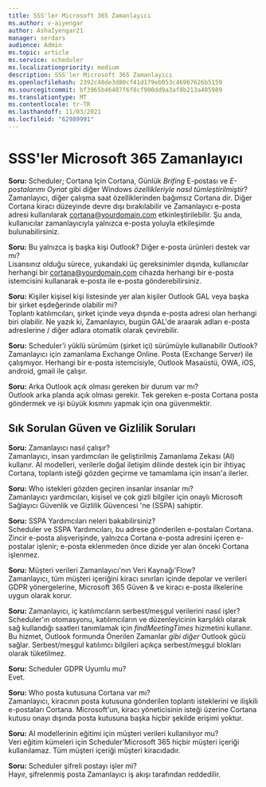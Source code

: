 ```yaml
---
title: SSS'ler Microsoft 365 Zamanlayıcı
ms.author: v-aiyengar
author: AshaIyengar21
manager: serdars
audience: Admin
ms.topic: article
ms.service: scheduler
ms.localizationpriority: medium
description: SSS'ler Microsoft 365 Zamanlayıcı
ms.openlocfilehash: 2392c48de3d80cf41d179eb053c46967626b5159
ms.sourcegitcommit: bf3965b46487f6f8cf900dd9a3af8b213a405989
ms.translationtype: MT
ms.contentlocale: tr-TR
ms.lasthandoff: 11/03/2021
ms.locfileid: "62989991"
---
```

# <a name="scheduler-for-microsoft-365-faq"></a>SSS'ler Microsoft 365 Zamanlayıcı

**Soru:** Scheduler; Cortana Için Cortana, Günlük *Brifing* E-postası ve *E-postalarımı Oynat* gibi diğer Windows *özellikleriyle nasıl tümleştirilmiştir*?</br>
Zamanlayıcı, diğer çalışma saat özelliklerinden bağımsız Cortana dir. Diğer Cortana kiracı düzeyinde devre dışı bırakılabilir ve Zamanlayıcı e-posta adresi kullanılarak cortana@yourdomain.com etkinleştirilebilir. Şu anda, kullanıcılar zamanlayıcıyla yalnızca e-posta yoluyla etkileşimde bulunabilirsiniz.

**Soru:** Bu yalnızca iş başka kişi Outlook? Diğer e-posta ürünleri destek var mı?</br>
Lisansınız olduğu sürece, yukarıdaki üç gereksinimler dışında, kullanıcılar herhangi bir cortana@yourdomain.com cihazda herhangi bir e-posta istemcisini kullanarak e-posta ile e-posta gönderebilirsiniz.

**Soru:** Kişiler kişisel kişi listesinde yer alan kişiler Outlook GAL veya başka bir şirket eşdeğerinde olabilir mi?</br>
Toplantı katılımcıları, şirket içinde veya dışında e-posta adresi olan herhangi biri olabilir. Ne yazık ki, Zamanlayıcı, bugün GAL'de araarak adları e-posta adreslerine / diğer adlara otomatik olarak çevirebilir.

**Soru:** Scheduler'i yüklü sürümüm (şirket içi) sürümüyle kullanabilir Outlook?</br>
Zamanlayıcı için zamanlama Exchange Online. Posta (Exchange Server) ile çalışmıyor. Herhangi bir e-posta istemcisiyle, Outlook Masaüstü, OWA, iOS, android, gmail ile çalışır.

**Soru:** Arka Outlook açık olması gereken bir durum var mı?</br>
Outlook arka planda açık olması gerekir. Tek gereken e-posta Cortana posta göndermek ve işi büyük kısmını yapmak için ona güvenmektir.

## <a name="frequently-asked-trust-and-privacy-questions"></a>Sık Sorulan Güven ve Gizlilik Soruları

**Soru:** Zamanlayıcı nasıl çalışır?</br>
Zamanlayıcı, insan yardımcıları ile geliştirilmiş Zamanlama Zekası (AI) kullanır. AI modelleri, verilerle doğal iletişim dilinde destek için bir ihtiyaç Cortana, toplantı isteği gözden geçirme ve tamamlama için insan'a ilerler.

**Soru:** Who istekleri gözden geçiren insanlar insanlar mı? </br>
Zamanlayıcı yardımcıları, kişisel ve çok gizli bilgiler için onaylı Microsoft Sağlayıcı Güvenlik ve Gizlilik Güvencesi 'ne (SSPA) sahiptir.

**Soru:** SSPA Yardımcıları neleri  bakabilirsiniz?</br>
Scheduler ve SSPA Yardımcıları, bu adrese gönderilen e-postaları Cortana. Zincir e-posta alışverişinde, yalnızca Cortana e-posta adresini içeren e-postalar işlenir; e-posta eklenmeden önce dizide yer alan önceki Cortana işlenmez.

**Soru:** Müşteri verileri Zamanlayıcı'nın Veri Kaynağı'Flow? </br>
Zamanlayıcı, tüm müşteri içeriğini kiracı sınırları içinde depolar ve verileri GDPR yönergelerine, Microsoft 365 Güven & ve kiracı e-posta ilkelerine uygun olarak korur.

**Soru:** Zamanlayıcı, iç katılımcıların serbest/meşgul verilerini nasıl işler? </br>
Scheduler'ın otomasyonu, katılımcıların ve düzenleyicinin karşılıklı olarak sağ kullandığı saatleri tanımlamak için *findMeetingTimes* hizmetini kullanır. Bu hizmet, Outlook formunda Önerilen Zamanlar *gibi diğer* Outlook gücü sağlar. Serbest/meşgul katılımcı bilgileri açıkça serbest/meşgul blokları olarak tüketilmez.

**Soru:** Scheduler GDPR Uyumlu mu? </br>
Evet.

**Soru:** Who posta kutusuna Cortana var mı? </br>
Zamanlayıcı, kiracının posta kutusuna gönderilen toplantı isteklerini ve ilişkili e-postaları Cortana. Microsoft'un, kiracı yöneticisinin isteği üzerine Cortana kutusu onayı dışında posta kutusuna başka hiçbir şekilde erişimi yoktur.

**Soru:** AI modellerinin eğitimi için müşteri verileri kullanılıyor mu?</br>
Veri eğitim kümeleri için Scheduler'Microsoft 365 hiçbir müşteri içeriği kullanılamaz. Tüm müşteri içeriği müşteri kiracıdadır.

**Soru:** Scheduler şifreli postayı işler mi?</br>
Hayır, şifrelenmiş posta Zamanlayıcı iş akışı tarafından reddedilir.
